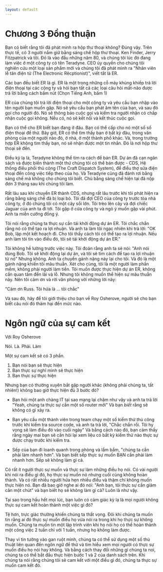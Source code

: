```yaml
---
layout: default
---
```


# Chương 3 Đồng thuận

Bạn có biết rằng tôi đã phát minh ra hộp thư thoại không? Đúng vậy. Trên thực tế, có 3 người nắm giữ bằng sáng chế hộp thư thoại. Ken Finder, Jerry Fitzpatrick và tôi. Đó là vào đầu những năm 80, và chúng tôi lúc đó đang làm việc ở một công ty có tên Teradyne. CEO ủy quyền cho chúng tôi nghiên cứu một loại sản phẩm mới và chúng tôi đã phát mình ra "Nhân viên lễ tân điện tử (The Electronic Rêcptionist)", viết tắt là ER.

Các bạn đều biết ER là gì. ER là một trong những cỗ máy khủng khiếp trả lời điện thoại tại các công ty và hỏi bạn tất cả các loại câu hỏi mất-não được trả lời bằng cách bấm nút (Chọn Tiếng Anh, bấm 1)

ER của chúng tôi trả lời điện thoại cho một công ty và yêu cầu bạn nhập vào tên người bạn muốn gặp. Nó sẽ yêu cầu bạn phát âm tên của bạn, và sau đó gọi cho người đó. Nó sẽ thông báo cuộc gọi và kiểm tra người nhận có chấp nhận cuộc gọi không. Nếu có, nó sẽ kết nối và kết thúc cuộc gọi.

Bạn có thể cho ER biết bạn đang ở đâu. Bạn có thể cấp cho nó một số số điện thoại để thử. Bây giờ, ER có thể tìm thấy bạn ở bất kỳ đâu, trong văn phòng của một người nào đó, ở nhà, ở một thành phố khác. Và, trong trường hợp ER không tìm thấy bạn, nó sẽ nhận được một tin nhắn. Đó là nơi hộp thư thoại sẽ đến.

Điều kỳ lạ là, Teradyne không thể tìm ra cách để bán ER. Dự án đã cạn ngân sách và được biến thành một thứ chúng tôi có thể bán được - CDS, Hệ thống điều phối thủ công (The Craft Dispatch System), để điều thợ sửa điện thoại đến công việc tiếp theo của họ. Và Teradyne cũng đã đánh rơi bằng sáng chế mà không cho chúng tôi biết. Chủ bằng sáng chế hiện tại đã nộp đơn 3 tháng sau khi chúng tôi làm.

Rất lâu sau khi chuyển ER thành CDS, nhưng rất lâu trước khi tôi phát hiện ra rằng bằng sáng chế đã bị loại bỏ. Tôi đã đợi CEO của công ty trước tòa nhà công ty, ở đó chúng tôi có một cây sồi lớn. Tôi trèo lên cây và đợi chiếc Jaguar của anh ta đi tới. Tôi gặp ở cửa công ty và ngỏ ý muốn gặp vài phút. Anh ta miễn cưỡng đồng ý.

Tôi nói rằng chúng ta thực sự cần tái khởi động dự án ER. Tôi chắc chắn rằng nó có thể tạo ra lợi nhuận. Và anh ta làm tôi ngạc nhiên khi trả lời: "OK Bob, lập một kết hoạch đi. Cho tôi thấy cách tôi có thể tạo ra lợi nhuận. Nếu anh làm tôi tin vào điều đó, tôi sẽ tái khởi động dự án ER."

Tôi không hề lường trước việc này. Tôi đoán rằng anh ta sẽ nói: "Anh nói đúng Bob. Tôi sẽ khởi động lại dự án, và tôi sẽ tìm cách để tạo ra lợi nhuận từ nó" Nhưng không. Anh ta chuyển gánh nặng này lại cho tôi. Và đó là một gánh nặng khiến tôi mâu thuẫn. Xét cho cùng, tôi là một người làm phần mềm, không phải người làm tiền. Tôi muốn được thực hiện dự án ER, không cần quan tâm đến lãi và lỗ. Nhưng tôi không muốn thể hiện sự mâu thuẫn này. Nên tôi cảm ơn và rời văn phòng vời những lời này:

"Cảm ơn Russ. Tôi hứa là ... tôi chắc"

Và sau đó, hãy để tôi giới thiệu cho bạn về Roy Osherove, người sẽ cho bạn biết câu nói đó thảm hại đến mức nào.

# Ngôn ngữ của sự cam kết

Với Roy Osherove

Nói. Là. Phải. Làm

Một sự cam kết sẽ có 3 phần.

1. Bạn nói bạn sẽ thực hiện
2. Bạn thực sự nghĩ mình sẽ thực hiện
3. Bạn thực sự thực hiện

Nhưng bạn có thường xuyên bắt gặp người khác (không phải chúng ta, tất nhiên!) không bao giờ thực hiện đủ 3 bước đó?

- Bạn hỏi một anh chàng IT tại sao mạng lại chậm như vậy và anh ta trả lời "Yeah, chúng ta thực sự cần một số router mới" Và bạn _biết_ rằng sẽ không có gì xảy ra.

- Bạn yêu cầu một thành viên trong team chạy một số kiểm thử thủ công trước khi kiểm tra source code, và anh ta trả lời, "Chắc chắn rồi. Tôi hy vọng sẽ làm điều đó vào cuối ngày" Và bằng cách nào đó, bạn cảm thấy rằng ngày mai bạn sẽ cần hỏi lại xem liệu có bất kỳ kiểm thử nào thực sự được chạy trước khi kiểm tra.

- Sếp của bạn đi loanh quanh trong phòng và lẩm bẩm, "chúng ta cần phải làm nhanh hơn". Và bạn biết sếp thực sự muốn BẠN cần phải làm nhanh hơn. Sếp sẽ không làm gì cả.

Có rất ít người thực sự muốn và thực sự làm những điều họ nói. Có vài người khi nói ra điều gì đó, họ thực sự muốn nó nhưng cuối cùng không hoàn thành. Và có rất nhiều người hứa hẹn nhiều điều và thậm chí không muốn thực hiện nó. Bạn đã bao giờ nghe ai đó nói: "Anh bạn, tôi thực sự cần giảm cân một chút" và bạn biết họ sẽ không làm gì cả? Luôn là như vậy.

Tại sao trong hầu hết mọi lúc, bạn luôn có cảm giác kỳ lạ là mọi người không thực sự cam kết hoàn thành một việc gì đó?

Tệ hơn, trực giác thường khiến chúng ta thất vọng. Đôi khi chúng ta muốn tin rằng ai đó thực sự muốn điều họ vừa nói ra trong khi họ thực sự không muốn. Chúng ta muốn tin một lập trình viên khi họ nói họ có thể hoàn thành một công việc 2 tuần chỉ với 1 tuần, nhưng họ không làm được.

Thay vì tin tưởng vào gan ruột mình, chúng ta có thể sử dụng một số thủ thuật liên quan đến ngôn ngữ để thử và tìm hiểu xem mọi người có thực sự muốn điều họ nói hay không. Và bằng cách thay đổi những gì chúng ta noi, chúng ta có thể bắt đầu thực hiện bước 1 và 2 của danh sách trên. Khi chúng ta nói rằng chúng tôi sẽ cam kết với một điều gì đó, chúng ta thực sự muốn cam kết đó.
